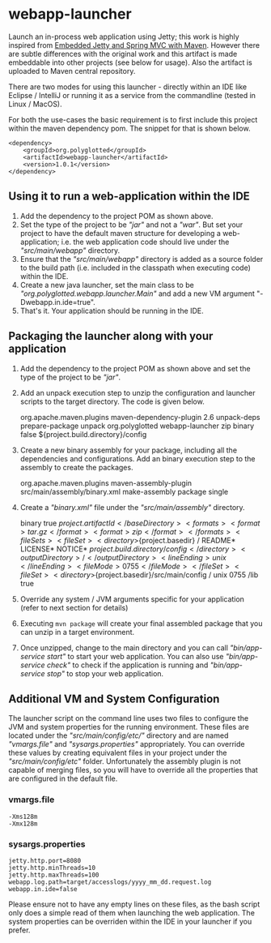 webapp-launcher
===============

Launch an in-process web application using Jetty; this work is highly inspired from [Embedded Jetty and Spring MVC with Maven](http://steveliles.github.com/setting_up_embedded_jetty_8_and_spring_mvc_with_maven.html). However there are subtle differences with the original work and this artifact is made embeddable into other projects (see below for usage). Also the artifact is uploaded to Maven central repository.

There are two modes for using this launcher - directly within an IDE like Eclipse / IntelliJ or running it as a service from the commandline (tested in Linux / MacOS).

For both the use-cases the basic requirement is to first include this project within the maven dependency pom. The snippet for that is shown below.

    <dependency>
        <groupId>org.polyglotted</groupId>
        <artifactId>webapp-launcher</artifactId>
        <version>1.0.1</version>
    </dependency>

Using it to run a web-application within the IDE
-------------------------------------------------

1. Add the dependency to the project POM as shown above.
2. Set the type of the project to be _"jar"_ and not a _"war"_. But set your project to have the default maven structure for developing a web-application; i.e. the web application code should live under the _"src/main/webapp"_ directory.
3. Ensure that the _"src/main/webapp"_ directory is added as a source folder to the build path (i.e. included in the classpath when executing code) within the IDE.
4. Create a new java launcher, set the main class to be _"org.polyglotted.webapp.launcher.Main"_ and add a new VM argument "-Dwebapp.in.ide=true".
5. That's it. Your application should be running in the IDE.

Packaging the launcher along with your application
--------------------------------------------------

1. Add the dependency to the project POM as shown above and set the type of the project to be _"jar"_.
2. Add an unpack execution step to unzip the configuration and launcher scripts to the target directory. The code is given below.

    <plugin>
        <groupId>org.apache.maven.plugins</groupId>
        <artifactId>maven-dependency-plugin</artifactId>
        <version>2.6</version>
        <executions>
            <execution>
                <id>unpack-deps</id>
                <phase>prepare-package</phase>
                <goals>
                    <goal>unpack</goal>
                </goals>
                <configuration>
                    <artifactItems>
                        <artifactItem>
                            <groupId>org.polyglotted</groupId>
                            <artifactId>webapp-launcher</artifactId>
                            <type>zip</type>
                            <classifier>binary</classifier>
                            <overWrite>false</overWrite>
                            <outputDirectory>${project.build.directory}/config</outputDirectory>
                        </artifactItem>
                    </artifactItems>
                </configuration>
            </execution>
        </executions>
    </plugin>

3. Create a new binary assembly for your package, including all the dependencies and configurations. Add an binary execution step to the assembly to create the packages. 

    <plugin>
        <groupId>org.apache.maven.plugins</groupId>
        <artifactId>maven-assembly-plugin</artifactId>
        <configuration>
            <descriptors>
                <descriptor>src/main/assembly/binary.xml</descriptor>
            </descriptors>
        </configuration>
        <executions>
            <execution>
                <id>make-assembly</id>
                <phase>package</phase>
                <goals>
                    <goal>single</goal>
                </goals>
            </execution>
        </executions>
    </plugin>

4. Create a _"binary.xml"_ file under the _"src/main/assembly"_ directory.

    <assembly xmlns="http://maven.apache.org/plugins/maven-assembly-plugin/assembly/1.1.0" xmlns:xsi="http://www.w3.org/2001/XMLSchema-instance"
        xsi:schemaLocation="http://maven.apache.org/plugins/maven-assembly-plugin/assembly/1.1.0 http://maven.apache.org/xsd/assembly-1.1.0.xsd">
        <id>binary</id>
        <includeBaseDirectory>true</includeBaseDirectory>
        <baseDirectory>${project.artifactId}</baseDirectory>
        <formats>
            <format>tar.gz</format>
            <format>zip</format>
        </formats>
        <fileSets>
            <fileSet>
                <directory>${project.basedir}</directory>
                <outputDirectory>/</outputDirectory>
                <includes>
                    <include>README*</include>
                    <include>LICENSE*</include>
                    <include>NOTICE*</include>
                </includes>
            </fileSet>
            <fileSet>
                <directory>${project.build.directory}/config</directory>
                <outputDirectory>/</outputDirectory>
                <lineEnding>unix</lineEnding>
                <fileMode>0755</fileMode>
            </fileSet>
            <fileSet>
                <directory>${project.basedir}/src/main/config</directory>
                <outputDirectory>/</outputDirectory>
                <lineEnding>unix</lineEnding>
                <fileMode>0755</fileMode>
            </fileSet>
        </fileSets>
        <dependencySets>
            <dependencySet>
                <outputDirectory>/lib</outputDirectory>
                <useProjectArtifact>true</useProjectArtifact>
            </dependencySet>
        </dependencySets>
    </assembly>

5. Override any system / JVM arguments specific for your application (refer to next section for details)
6. Executing `mvn package` will create your final assembled package that you can unzip in a target environment.
7. Once unzipped, change to the main directory and you can call _"bin/app-service start"_ to start your web application. You can also use _"bin/app-service check"_ to check if the application is running and _"bin/app-service stop"_ to stop your web application.

Additional VM and System Configuration
--------------------------------------

The launcher script on the command line uses two files to configure the JVM and system properties for the running environment. These files are located under the _"src/main/config/etc/"_ directory and are named _"vmargs.file"_ and _"sysargs.properties"_ appropriately. You can override these values by creating equivalent files in your project under the _"src/main/config/etc"_ folder. Unfortunately the assembly plugin is not capable of merging files, so you will have to override all the properties that are configured in the default file.

### vmargs.file ###

    -Xms128m
    -Xmx128m

### sysargs.properties ###

    jetty.http.port=8080
    jetty.http.minThreads=10
    jetty.http.maxThreads=100
    webapp.log.path=target/accesslogs/yyyy_mm_dd.request.log
    webapp.in.ide=false

Please ensure not to have any empty lines on these files, as the bash script only does a simple read of them when launching the web application. The system properties can be overriden within the IDE in your launcher if you prefer.
